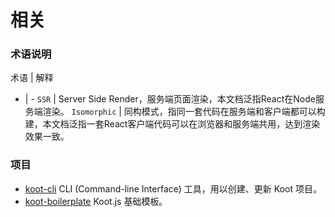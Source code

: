 

# 相关

### 术语说明


术语 | 解释 
- | -
```SSR``` | Server Side Render，服务端页面渲染，本文档泛指React在Node服务端渲染。
```Isomorphic```  | 同构模式，指同一套代码在服务端和客户端都可以构建，本文档泛指一套React客户端代码可以在浏览器和服务端共用，达到渲染效果一致。




### 项目

 - [koot-cli](https://github.com/cmux/koot/tree/master/packages/koot-cli) CLI (Command-line Interface) 工具，用以创建、更新 Koot 项目。
 - [koot-boilerplate](https://github.com/cmux/koot/tree/master/packages/koot-boilerplate) Koot.js 基础模板。
